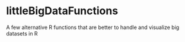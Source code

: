 # littleBigDataFunctions
A few alternative R functions that are better to handle and visualize big datasets in R
